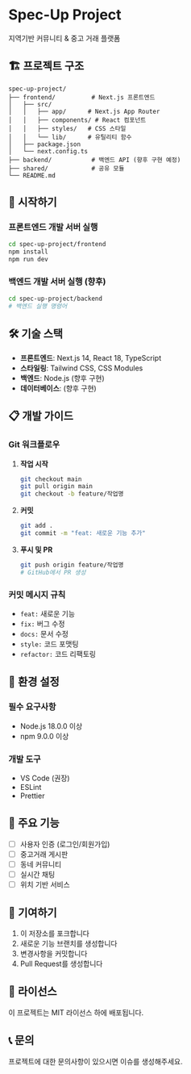 # Spec-Up Project

지역기반 커뮤니티 & 중고 거래 플랫폼

## 🏗️ 프로젝트 구조

```
spec-up-project/
├── frontend/          # Next.js 프론트엔드
│   ├── src/
│   │   ├── app/      # Next.js App Router
│   │   ├── components/ # React 컴포넌트
│   │   ├── styles/   # CSS 스타일
│   │   └── lib/      # 유틸리티 함수
│   ├── package.json
│   └── next.config.ts
├── backend/           # 백엔드 API (향후 구현 예정)
├── shared/            # 공유 모듈
└── README.md
```

## 🚀 시작하기

### 프론트엔드 개발 서버 실행

```bash
cd spec-up-project/frontend
npm install
npm run dev
```

### 백엔드 개발 서버 실행 (향후)

```bash
cd spec-up-project/backend
# 백엔드 실행 명령어
```

## 🛠️ 기술 스택

- **프론트엔드**: Next.js 14, React 18, TypeScript
- **스타일링**: Tailwind CSS, CSS Modules
- **백엔드**: Node.js (향후 구현)
- **데이터베이스**: (향후 구현)

## 📋 개발 가이드

### Git 워크플로우

1. **작업 시작**
   ```bash
   git checkout main
   git pull origin main
   git checkout -b feature/작업명
   ```

2. **커밋**
   ```bash
   git add .
   git commit -m "feat: 새로운 기능 추가"
   ```

3. **푸시 및 PR**
   ```bash
   git push origin feature/작업명
   # GitHub에서 PR 생성
   ```

### 커밋 메시지 규칙

- `feat:` 새로운 기능
- `fix:` 버그 수정
- `docs:` 문서 수정
- `style:` 코드 포맷팅
- `refactor:` 코드 리팩토링

## 🔧 환경 설정

### 필수 요구사항

- Node.js 18.0.0 이상
- npm 9.0.0 이상

### 개발 도구

- VS Code (권장)
- ESLint
- Prettier

## 📱 주요 기능

- [ ] 사용자 인증 (로그인/회원가입)
- [ ] 중고거래 게시판
- [ ] 동네 커뮤니티
- [ ] 실시간 채팅
- [ ] 위치 기반 서비스

## 🤝 기여하기

1. 이 저장소를 포크합니다
2. 새로운 기능 브랜치를 생성합니다
3. 변경사항을 커밋합니다
4. Pull Request를 생성합니다

## 📄 라이선스

이 프로젝트는 MIT 라이선스 하에 배포됩니다.

## 📞 문의

프로젝트에 대한 문의사항이 있으시면 이슈를 생성해주세요.
